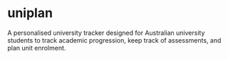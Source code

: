 # uniplan
 A personalised university tracker designed for Australian university students to track academic progression, keep track of assessments, and plan unit enrolment.
